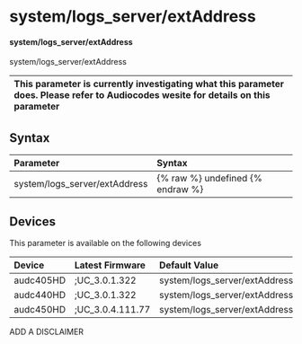 ﻿---
description: system/logs_server/extAddress
search: false
---

# system/logs_server/extAddress

#### system/logs_server/extAddress

system/logs_server/extAddress


| This parameter is currently investigating what this parameter does. Please refer to Audiocodes wesite for details on this parameter | 
| :--- |

## Syntax
| Parameter | Syntax |
| :--- | :--- |
|system/logs_server/extAddress | {% raw %} undefined {% endraw %}|

## Devices
This parameter is available on the following devices

| Device | Latest Firmware | Default Value |
|:---|:---|:---|
| audc405HD | ;UC_3.0.1.322 | system/logs_server/extAddress= 
| audc440HD | ;UC_3.0.1.322 | system/logs_server/extAddress= 
| audc450HD | ;UC_3.0.4.111.77 | system/logs_server/extAddress= 

ADD A DISCLAIMER
